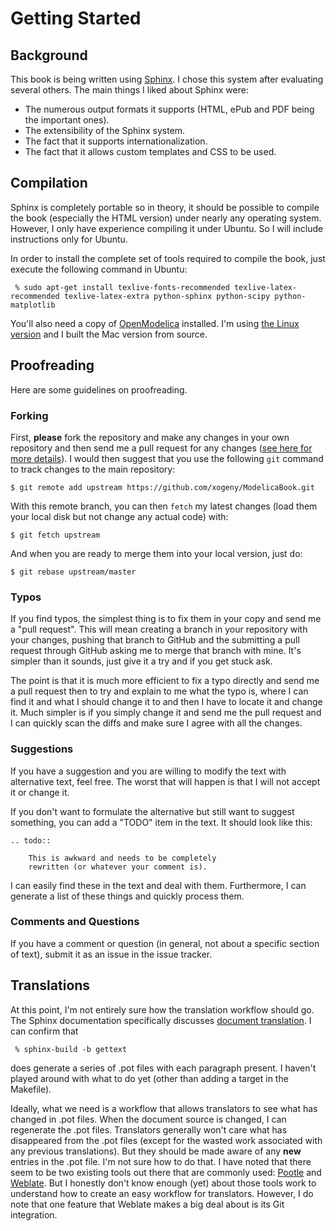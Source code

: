 # Getting Started

## Background

This book is being written using [Sphinx](http://sphinx-doc.org/).  I
chose this system after evaluating several others.  The main things I
liked about Sphinx were:

  * The numerous output formats it supports (HTML, ePub and PDF being
    the important ones).
  * The extensibility of the Sphinx system.
  * The fact that it supports internationalization.
  * The fact that it allows custom templates and CSS to be used.

## Compilation

Sphinx is completely portable so in theory, it should be possible to
compile the book (especially the HTML version) under nearly any
operating system.  However, I only have experience compiling it under
Ubuntu.  So I will include instructions only for Ubuntu.

In order to install the complete set of tools required to compile the
book, just execute the following command in Ubuntu:

     % sudo apt-get install texlive-fonts-recommended texlive-latex-recommended texlive-latex-extra python-sphinx python-scipy python-matplotlib
     
You'll also need a copy of [OpenModelica](https://www.openmodelica.org/)
installed.  I'm using [the Linux version](https://www.openmodelica.org/index.php/download/download-linux)
and I built the Mac version from source.

## Proofreading

Here are some guidelines on proofreading.

### Forking

First, **please** fork the repository and make any changes in your own
repository and then send me a pull request for any changes ([see here for
more details](https://help.github.com/articles/fork-a-repo)).  I would
then suggest that you use the following `git` command to track changes
to the main repository:

    $ git remote add upstream https://github.com/xogeny/ModelicaBook.git
    
With this remote branch, you can then `fetch` my latest changes (load them
your local disk but not change any actual code) with:

    $ git fetch upstream
    
And when you are ready to merge them into your local version, just do:

    $ git rebase upstream/master

### Typos

If you find typos, the simplest thing is to fix them in your copy and
send me a "pull request".  This will mean creating a branch in your
repository with your changes, pushing that branch to GitHub and the
submitting a pull request through GitHub asking me to merge that
branch with mine.  It's simpler than it sounds, just give it a try
and if you get stuck ask.

The point is that it is much more efficient to fix a typo directly and
send me a pull request then to try and explain to me what the typo
is, where I can find it and what I should change it to and then I have
to locate it and change it.  Much simpler is if you simply change it
and send me the pull request and I can quickly scan the diffs and make
sure I agree with all the changes.

### Suggestions

If you have a suggestion and you are willing to modify the text
with alternative text, feel free.  The worst that will happen is
that I will not accept it or change it.

If you don't want to formulate the alternative but still want to
suggest something, you can add a "TODO" item in the text.  It should
look like this:

    .. todo:: 
    
        This is awkward and needs to be completely
        rewritten (or whatever your comment is).
        
I can easily find these in the text and deal with them.  Furthermore,
I can generate a list of these things and quickly process them.

### Comments and Questions

If you have a comment or question (in general, not about a specific
section of text), submit it as an issue in the issue tracker.

## Translations

At this point, I'm not entirely sure how the translation workflow
should go.  The Sphinx documentation specifically discusses [document
translation](http://sphinx-doc.org/intl.html#intl).  I can confirm that

     % sphinx-build -b gettext

does generate a series of .pot files with each paragraph present.  I
haven't played around with what to do yet (other than adding a target
in the Makefile).

Ideally, what we need is a workflow that allows translators to see
what has changed in .pot files.  When the document source is changed,
I can regenerate the .pot files.  Translators generally won't care
what has disappeared from the .pot files (except for the wasted work
associated with any previous translations).  But they should be made
aware of any **new** entries in the .pot file.  I'm not sure how to do
that.  I have noted that there seem to be two existing tools out there
that are commonly used:
[Pootle](http://sourceforge.net/projects/translate/) and
[Weblate](http://weblate.org).  But I honestly don't know enough (yet)
about those tools work to understand how to create an easy workflow
for translators.  However, I do note that one feature that Weblate
makes a big deal about is its Git integration.
